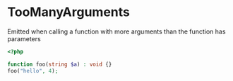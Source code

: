 # TooManyArguments

Emitted when calling a function with more arguments than the function has parameters

```php
<?php

function foo(string $a) : void {}
foo("hello", 4);
```
